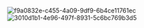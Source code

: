 ![f9a0832e-c455-4a09-9df9-6b4ce11761ec](https://user-images.githubusercontent.com/108166801/190553937-b2d7b2f4-d05a-4ec3-b128-2531c2d39a06.jpg)
![3010d1b1-4e96-497f-8931-5c6bc769b3d5](https://user-images.githubusercontent.com/108166801/190554243-166893f3-d0f2-4600-9444-6d7c8c15110c.jpg)
